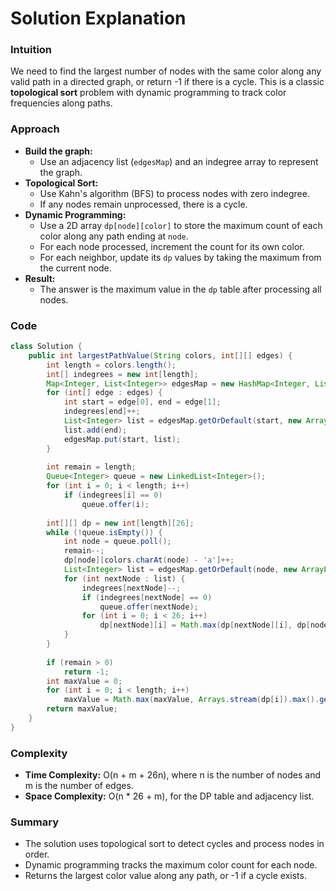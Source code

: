 # Solution Explanation

### Intuition

We need to find the largest number of nodes with the same color along any valid path in a directed graph, or return -1 if there is a cycle. This is a classic **topological sort** problem with dynamic programming to track color frequencies along paths.

### Approach

- **Build the graph:**  
  - Use an adjacency list (`edgesMap`) and an indegree array to represent the graph.
- **Topological Sort:**  
  - Use Kahn's algorithm (BFS) to process nodes with zero indegree.
  - If any nodes remain unprocessed, there is a cycle.
- **Dynamic Programming:**  
  - Use a 2D array `dp[node][color]` to store the maximum count of each color along any path ending at `node`.
  - For each node processed, increment the count for its own color.
  - For each neighbor, update its `dp` values by taking the maximum from the current node.
- **Result:**  
  - The answer is the maximum value in the `dp` table after processing all nodes.

### Code

```java
class Solution {
    public int largestPathValue(String colors, int[][] edges) {
        int length = colors.length();
        int[] indegrees = new int[length];
        Map<Integer, List<Integer>> edgesMap = new HashMap<Integer, List<Integer>>();
        for (int[] edge : edges) {
            int start = edge[0], end = edge[1];
            indegrees[end]++;
            List<Integer> list = edgesMap.getOrDefault(start, new ArrayList<Integer>());
            list.add(end);
            edgesMap.put(start, list);
        }
        
        int remain = length;
        Queue<Integer> queue = new LinkedList<Integer>();
        for (int i = 0; i < length; i++) 
            if (indegrees[i] == 0)
                queue.offer(i);
        
        int[][] dp = new int[length][26];
        while (!queue.isEmpty()) {
            int node = queue.poll();
            remain--;
            dp[node][colors.charAt(node) - 'a']++;
            List<Integer> list = edgesMap.getOrDefault(node, new ArrayList<Integer>());
            for (int nextNode : list) {
                indegrees[nextNode]--;
                if (indegrees[nextNode] == 0)
                    queue.offer(nextNode);
                for (int i = 0; i < 26; i++)
                    dp[nextNode][i] = Math.max(dp[nextNode][i], dp[node][i]);
            }
        }
        
        if (remain > 0)
            return -1;
        int maxValue = 0;
        for (int i = 0; i < length; i++)
            maxValue = Math.max(maxValue, Arrays.stream(dp[i]).max().getAsInt());
        return maxValue;
    }
}
```

### Complexity

- **Time Complexity:** O(n + m + 26n), where n is the number of nodes and m is the number of edges.
- **Space Complexity:** O(n * 26 + m), for the DP table and adjacency list.

### Summary

- The solution uses topological sort to detect cycles and process nodes in order.
- Dynamic programming tracks the maximum color count for each node.
- Returns the largest color value along any path, or -1 if a cycle exists.
